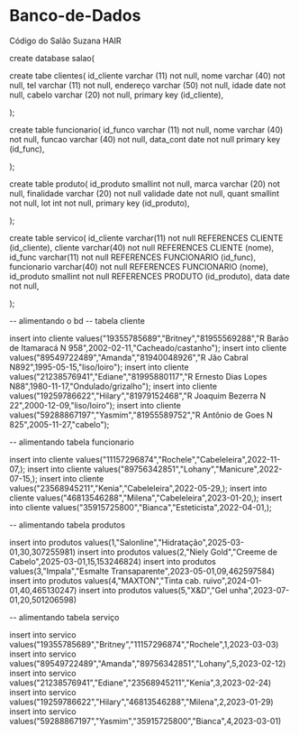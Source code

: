 # Banco-de-Dados
Código do Salão Suzana HAIR



create database salao(

create tabe clientes(
	id_cliente 		varchar (11) not null,
	nome 			varchar (40) not null,
	tel 			varchar (11) not null,
	endereço 		varchar (50) not null,
	idade 			date not null,
	cabelo 			varchar (20) not null,
	primary key (id_cliente),

);

create table funcionario(
	id_funco varchar (11) not null,
	nome varchar (40) not null,
	funcao varchar (40) not null,
	data_cont date not null
	primary key (id_func),

);

create table produto(
	id_produto smallint not null,
	marca varchar (20) not null,
	finalidade varchar (20) not null
	validade date not null,
	quant smallint not null,
	lot int not null,
	primary key (id_produto),

);

create table servico(
	id_cliente varchar(11) not null REFERENCES CLIENTE (id_cliente),
	cliente	varchar(40) not null REFERENCES CLIENTE (nome),
	id_func	varchar(11) not null REFERENCES FUNCIONARIO (id_func),
	funcionario varchar(40) not null REFERENCES FUNCIONARIO (nome),
	id_produto smallint not null REFERENCES PRODUTO (id_produto),
	data date not null,

);



-- alimentando o bd
-- tabela cliente

insert into cliente values("19355785689","Britney","81955569288","R Barão de Itamaracá N 958",2002-02-11,"Cacheado/castanho");
insert into cliente values("89549722489","Amanda","81940048926","R Jão Cabral N892",1995-05-15,"liso/loiro");
insert into cliente values("21238576941","Ediane","81995880117","R Ernesto Dias Lopes N88",1980-11-17,"Ondulado/grizalho");
insert into cliente values("19259786622","Hilary","81979152468","R Joaquim Bezerra N 22",2000-12-09,"liso/loiro");
insert into cliente values("59288867197","Yasmim","81955589752","R Antônio de Goes N 825",2005-11-27,"cabelo");



-- alimentando tabela funcionario

insert into cliente values("11157296874","Rochele","Cabeleleira",2022-11-07,);
insert into cliente values("89756342851","Lohany","Manicure",2022-07-15,);
insert into cliente values("23568945211","Kenia","Cabeleleira",2022-05-29,);
insert into cliente values("46813546288","Milena","Cabeleleira",2023-01-20,);
insert into cliente values("35915725800","Bianca","Esteticista",2022-04-01,);


-- alimentando tabela produtos

insert into produtos values(1,"Salonline","Hidratação",2025-03-01,30,307255981)
insert into produtos values(2,"Niely Gold","Creeme de Cabelo",2025-03-01,15,153246824)
insert into produtos values(3,"Impala","Esmalte Transaparente",2023-05-01,09,462597584)
insert into produtos values(4,"MAXTON","Tinta cab. ruivo",2024-01-01,40,465130247)
insert into produtos values(5,"X&D","Gel unha",2023-07-01,20,501206598)



-- alimentando tabela serviço

insert into servico values("19355785689","Britney","11157296874","Rochele",1,2023-03-03)
insert into servico values("89549722489","Amanda","89756342851","Lohany",5,2023-02-12)
insert into servico values("21238576941","Ediane","23568945211","Kenia",3,2023-02-24)
insert into servico values("19259786622","Hilary","46813546288","Milena",2,2023-01-29)
insert into servico values("59288867197","Yasmim","35915725800","Bianca",4,2023-03-01)

